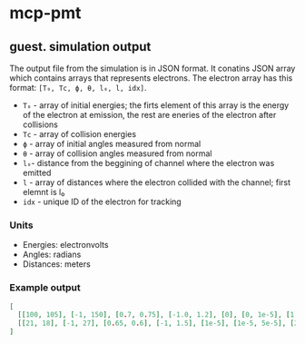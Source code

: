 # mcp-pmt

## guest. simulation output

The output file from the simulation is in JSON format. It conatins JSON array which contains arrays that represents electrons.
The electron array has this format: `[T₀, Tc, ϕ, θ, l₀, l, idx]`.
  - `T₀` - array of initial energies; the firts element of this array is the energy of the electron at emission, the rest are eneries of the electron after collisions
  - `Tc` - array of collision energies
  - `ϕ` - array of initial angles measured from normal
  - `θ` - array of collision angles measured from normal
  - `l₀`- distance from the beggining of channel where the electron was emitted
  - `l` - array of distances where the electron collided with the channel; first elemnt is l₀
  - `idx` - unique ID of the electron for tracking

### Units
 - Energies: electronvolts
 - Angles: radians
 - Distances: meters

### Example output
``` json
[
  [[100, 105], [-1, 150], [0.7, 0.75], [-1.0, 1.2], [0], [0, 1e-5], [1]],
  [[21, 18], [-1, 27], [0.65, 0.6], [-1, 1.5], [1e-5], [1e-5, 5e-5], [2]]
]

```
